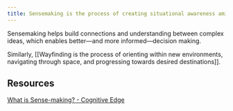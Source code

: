 ```yaml
---
title: Sensemaking is the process of creating situational awareness amid uncertain and ambiguous situations and anticipating trajectories in order to effectively make decisions
---
```

Sensemaking helps build connections and understanding between complex ideas, which enables better—and more informed—decision making.

Similarly, [[Wayfinding is the process of orienting within new environments, navigating through space, and progressing towards desired destinations]].

## Resources
[What is Sense-making? - Cognitive Edge](https://www.evernote.com/l/AAnH8p8M4wtPaIFhNlW70YpvX6o2uBxO_Jo)
